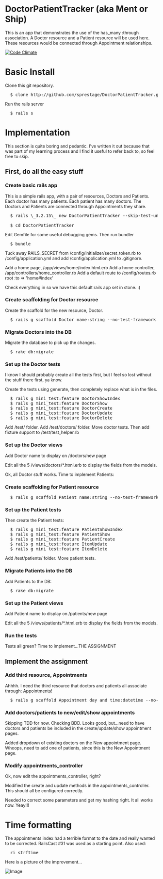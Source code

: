 DoctorPatientTracker (aka Ment or Ship)
=======

This is an app that demonstrates the use of the has_many :through association.  A Doctor resource and a Patient resource will be used here.  These resources would be connected through Appointment relationships.

[![Code Climate](https://codeclimate.com/github/sprestage/DoctorPatientTracker.png)](https://codeclimate.com/github/sprestage/DoctorPatientTracker)


Basic Install
=======
Clone this git repository.
<pre>
  $ clone http://github.com/sprestage/DoctorPatientTracker.git
</pre>

Run the rails server
<pre>
  $ rails s
</pre>


Implementation
=======
This section is quite boring and pedantic.  I've written it out because
that was part of my learning process and I find it useful to refer back
to, so feel free to skip.

## First, do all the easy stuff
### Create basic rails app
This is a simple rails app, with a pair of resources, Doctors and Patients.
Each doctor has many patients.  Each patient has many doctors.  The Doctors
and Patients are connected through Appointments they share.
<pre>
  $ rails \_3.2.15\_ new DoctorPatientTracker --skip-test-unit

  $ cd DoctorPatientTracker
</pre>

Edit Gemfile for some useful debugging gems.  Then run bundler
<pre>
  $ bundle
</pre>

Tuck away RAILS_SECRET from /config/initializer/secret_token.rb to /config/application.yml and add /config/application.yml to .gitignore.

Add a home page, /app/views/home/index.html.erb
Add a home controller, /app/controllers/home_controller.rb
Add a default route to /config/routes.rb
  root :to => 'home#index'

Check everything in so we have this default rails app set in stone.  :)

### Create scaffolding for Doctor resource
Create the scaffold for the new resource, Doctor.
<pre>
  $ rails g scaffold Doctor name:string --no-test-framework --no-assets --no-stylesheets --no-scss
</pre>

### Migrate Doctors into the DB
Migrate the database to pick up the changes.
<pre>
  $ rake db:migrate
</pre>

### Set up the Doctor tests
I know I should probably create all the tests first, but I feel so lost
without the stuff there first, ya know.

Create the tests using generate, then completely replace what is in the files.
<pre>
  $ rails g mini_test:feature DoctorShowIndex
  $ rails g mini_test:feature DoctorShow
  $ rails g mini_test:feature DoctorCreate
  $ rails g mini_test:feature DoctorUpdate
  $ rails g mini_test:feature DoctorDelete
</pre>

Add /test/ folder.  Add /test/doctors/ folder.  Move doctor tests. Then
add fixture support to /test/test_helper.rb

### Set up the Doctor views
Add Doctor name to display on /doctors/new page

Edit all the 5 /views/doctors/*.html.erb to display the fields from the
models.

Ok, all Doctor stuff works. Time to implement Patients:

### Create scaffolding for Patient resource
<pre>
  $ rails g scaffold Patient name:string --no-test-framework --no-assets --no-stylesheets --no-scss
</pre>

### Set up the Patient tests
Then create the Patient tests:
<pre>
  $ rails g mini_test:feature PatientShowIndex
  $ rails g mini_test:feature PatientShow
  $ rails g mini_test:feature PatientCreate
  $ rails g mini_test:feature ItemUpdate
  $ rails g mini_test:feature ItemDelete
</pre>

Add /test/patients/ folder.  Move patient tests.

### Migrate Patients into the DB
Add Patients to the DB:
<pre>
  $ rake db:migrate
</pre>

### Set up the Patient views
Add Patient name to display on /patients/new page

Edit all the 5 /views/patients/*.html.erb to display the fields from the
models.

### Run the tests
Tests all green?  Time to implement...THE ASSIGNMENT


## Implement the assignment
### Add third resource, Appointments
Ahhhh.  I need the third resource that doctors and patients all associate through: Appointments!
<pre>
  $ rails g scaffold Appointment day_and_time:datetime --no-test-framework --no-assets --no-stylesheets --no-scss
</pre>

### Add doctors/patients to new/edit/show appointments
Skipping TDD for now.  Checking BDD.  Looks good, but...need to have
doctors and patients be included in the create/update/show
appointment pages.

Added dropdown of existing doctors on the New appointment page.  Whoops,
need to add one of patients, since this is the New Appointment page.

### Modify appointments_controller
Ok, now edit the appointments_controller, right?

Modified the create and update methods in the appointments_controller.
This should all be configured correctly.

Needed to correct some parameters and get my hashing right.  It all
works now.  Yeay!!!


Time formatting
=======

The appointments index had a terrible format to the date and really wanted
to be corrected.  RailsCast #31 was used as a starting point.  Also used:
<pre>
  ri strftime
</pre>

Here is a picture of the improvement...

![Image](https://s3-us-west-2.amazonaws.com/sprestage/DoctorPatientTracker_date_formatting.png?raw=true)

